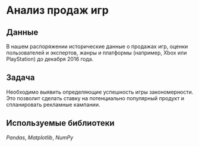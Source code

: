 # Анализ продаж игр


## Данные

В нашем распоряжении исторические данные о продажах игр, оценки пользователей и экспертов, жанры и платформы (например, Xbox или PlayStation) до декабря 2016 года.

## Задача

Необходимо выявить определяющие успешность игры закономерности. Это позволит сделать ставку на потенциально популярный продукт и спланировать рекламные кампании.  

## Используемые библиотеки
*Pandas*, *Matplotlib*, *NumPy*